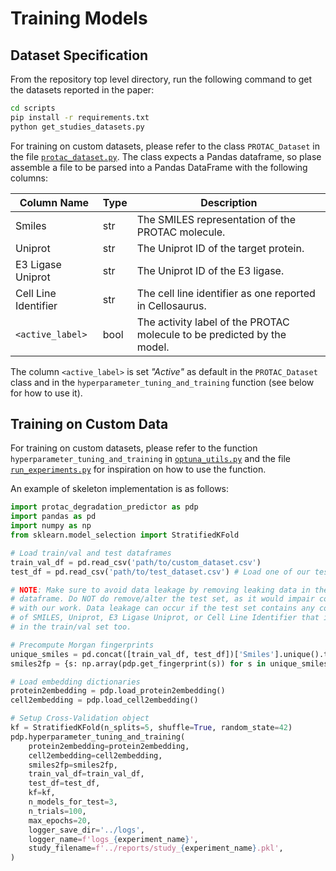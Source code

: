# Training Models

## Dataset Specification

From the repository top level directory, run the following command to get the datasets reported in the paper:

```bash
cd scripts
pip install -r requirements.txt
python get_studies_datasets.py
```

For training on custom datasets, please refer to the class `PROTAC_Dataset` in the file [`protac_dataset.py`](../protac_degradation_predictor/protac_dataset.py). The class expects a Pandas dataframe, so plase assemble a file to be parsed into a Pandas DataFrame with the following columns:

| Column Name | Type | Description |
| --- | --- | --- |
| Smiles | str | The SMILES representation of the PROTAC molecule. |
| Uniprot | str | The Uniprot ID of the target protein. |
| E3 Ligase Uniprot | str | The Uniprot ID of the E3 ligase. |
| Cell Line Identifier | str | The cell line identifier as one reported in Cellosaurus. |
| `<active_label>` | bool | The activity label of the PROTAC molecule to be predicted by the model. |

The column `<active_label>` is set _"Active"_ as default in the `PROTAC_Dataset` class and in the `hyperparameter_tuning_and_training` function (see below for how to use it).

## Training on Custom Data

For training on custom datasets, please refer to the function `hyperparameter_tuning_and_training` in [`optuna_utils.py`](../protac_degradation_predictor/optuna_utils.py) and the file [`run_experiments.py`](../scripts/run_experiments.py) for inspiration on how to use the function.

An example of skeleton implementation is as follows:

```python
import protac_degradation_predictor as pdp
import pandas as pd
import numpy as np
from sklearn.model_selection import StratifiedKFold

# Load train/val and test dataframes
train_val_df = pd.read_csv('path/to/custom_dataset.csv')
test_df = pd.read_csv('path/to/test_dataset.csv') # Load one of our test datasets

# NOTE: Make sure to avoid data leakage by removing leaking data in the train/val
# dataframe. Do NOT do remove/alter the test set, as it would impair comparison
# with our work. Data leakage can occur if the test set contains any combination
# of SMILES, Uniprot, E3 Ligase Uniprot, or Cell Line Identifier that is present
# in the train/val set too.

# Precompute Morgan fingerprints
unique_smiles = pd.concat([train_val_df, test_df])['Smiles'].unique().tolist()
smiles2fp = {s: np.array(pdp.get_fingerprint(s)) for s in unique_smiles}

# Load embedding dictionaries
protein2embedding = pdp.load_protein2embedding()
cell2embedding = pdp.load_cell2embedding()

# Setup Cross-Validation object
kf = StratifiedKFold(n_splits=5, shuffle=True, random_state=42)
pdp.hyperparameter_tuning_and_training(
    protein2embedding=protein2embedding,
    cell2embedding=cell2embedding,
    smiles2fp=smiles2fp,
    train_val_df=train_val_df,
    test_df=test_df,
    kf=kf,
    n_models_for_test=3,
    n_trials=100,
    max_epochs=20,
    logger_save_dir='../logs',
    logger_name=f'logs_{experiment_name}',
    study_filename=f'../reports/study_{experiment_name}.pkl',
)
```
